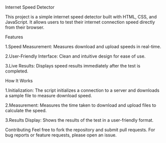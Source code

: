Internet Speed Detector

This project is a simple internet speed detector built with HTML, CSS, and JavaScript. It allows users to test their internet connection speed directly from their browser.


Features

1.Speed Measurement: Measures download and upload speeds in real-time.

2.User-Friendly Interface: Clean and intuitive design for ease of use.

3.Live Results: Displays speed results immediately after the test is completed.


How It Works

1.Initialization: The script initializes a connection to a server and downloads a sample file to measure download speed.

2.Measurement: Measures the time taken to download and upload files to calculate the speed.

3.Results Display: Shows the results of the test in a user-friendly format.

Contributing
Feel free to fork the repository and submit pull requests. For bug reports or feature requests, please open an issue.
